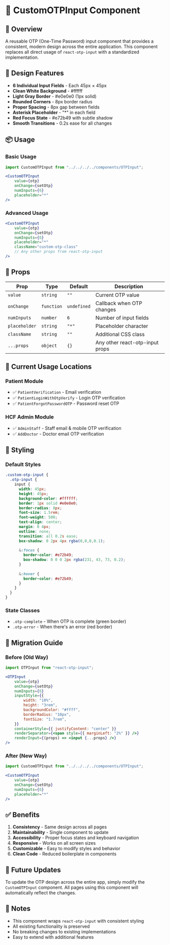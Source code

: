 # 📱 CustomOTPInput Component

## 🎯 **Overview**
A reusable OTP (One-Time Password) input component that provides a consistent, modern design across the entire application. This component replaces all direct usage of `react-otp-input` with a standardized implementation.

## 🎨 **Design Features**
- **6 Individual Input Fields** - Each 45px × 45px
- **Clean White Background** - #ffffff
- **Light Gray Border** - #e0e0e0 (1px solid)
- **Rounded Corners** - 8px border radius
- **Proper Spacing** - 8px gap between fields
- **Asterisk Placeholder** - "*" in each field
- **Red Focus State** - #e72b49 with subtle shadow
- **Smooth Transitions** - 0.2s ease for all changes

## 📦 **Usage**

### **Basic Usage**
```jsx
import CustomOTPInput from "../../../../components/OTPInput";

<CustomOTPInput
    value={otp}
    onChange={setOtp}
    numInputs={6}
    placeholder="*"
/>
```

### **Advanced Usage**
```jsx
<CustomOTPInput
    value={otp}
    onChange={setOtp}
    numInputs={6}
    placeholder="*"
    className="custom-otp-class"
    // Any other props from react-otp-input
/>
```

## 🔧 **Props**

| Prop | Type | Default | Description |
|------|------|---------|-------------|
| `value` | `string` | `""` | Current OTP value |
| `onChange` | `function` | `undefined` | Callback when OTP changes |
| `numInputs` | `number` | `6` | Number of input fields |
| `placeholder` | `string` | `"*"` | Placeholder character |
| `className` | `string` | `""` | Additional CSS class |
| `...props` | `object` | `{}` | Any other react-otp-input props |

## 📍 **Current Usage Locations**

### **Patient Module**
- ✅ `PatientVerification` - Email verification
- ✅ `PatientLoginWithOtpVerify` - Login OTP verification
- ✅ `PatientForgotPasswordOTP` - Password reset OTP

### **HCF Admin Module**
- ✅ `AdminStaff` - Staff email & mobile OTP verification
- ✅ `AddDoctor` - Doctor email OTP verification

## 🎨 **Styling**

### **Default Styles**
```scss
.custom-otp-input {
  .otp-input {
    input {
      width: 45px;
      height: 45px;
      background-color: #ffffff;
      border: 1px solid #e0e0e0;
      border-radius: 8px;
      font-size: 1.5rem;
      font-weight: 500;
      text-align: center;
      margin: 0 4px;
      outline: none;
      transition: all 0.2s ease;
      box-shadow: 0 2px 4px rgba(0,0,0,0.1);
      
      &:focus {
        border-color: #e72b49;
        box-shadow: 0 0 0 2px rgba(231, 43, 73, 0.2);
      }
      
      &:hover {
        border-color: #e72b49;
      }
    }
  }
}
```

### **State Classes**
- `.otp-complete` - When OTP is complete (green border)
- `.otp-error` - When there's an error (red border)

## 🚀 **Migration Guide**

### **Before (Old Way)**
```jsx
import OTPInput from "react-otp-input";

<OTPInput
    value={otp}
    onChange={setOtp}
    numInputs={6}
    inputStyle={{
        width: "10%",
        height: "3rem",
        backgroundColor: "#ffff",
        borderRadius: "10px",
        fontSize: "1.7rem",
    }}
    containerStyle={{ justifyContent: "center" }}
    renderSeparator={<span style={{ marginLeft: "2%" }} />}
    renderInput={(props) => <input {...props} />}
/>
```

### **After (New Way)**
```jsx
import CustomOTPInput from "../../../../components/OTPInput";

<CustomOTPInput
    value={otp}
    onChange={setOtp}
    numInputs={6}
    placeholder="*"
/>
```

## ✅ **Benefits**

1. **Consistency** - Same design across all pages
2. **Maintainability** - Single component to update
3. **Accessibility** - Proper focus states and keyboard navigation
4. **Responsive** - Works on all screen sizes
5. **Customizable** - Easy to modify styles and behavior
6. **Clean Code** - Reduced boilerplate in components

## 🔄 **Future Updates**

To update the OTP design across the entire app, simply modify the `CustomOTPInput` component. All pages using this component will automatically reflect the changes.

## 📝 **Notes**

- This component wraps `react-otp-input` with consistent styling
- All existing functionality is preserved
- No breaking changes to existing implementations
- Easy to extend with additional features
